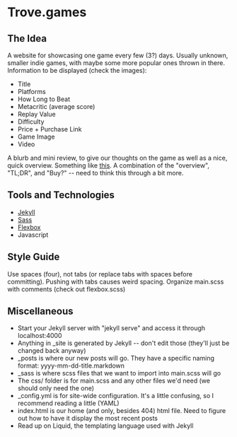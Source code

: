 # Trove.games

## The Idea
A website for showcasing one game every few (3?) days. Usually unknown, smaller indie games, with maybe some more popular ones thrown in there.
Information to be displayed (check the images):
- Title
- Platforms
- How Long to Beat
- Metacritic (average score)
- Replay Value
- Difficulty
- Price + Purchase Link
- Game Image
- Video

A blurb and mini review, to give our thoughts on the game as well as a nice, quick overview. Something like [this](https://www.reddit.com/r/NintendoSwitch/comments/6ofohv/eshop_coverage_72017_ive_played_em/?st=j5exou8i&sh=2cf31268). A combination of the "overview", "TL;DR", and "Buy?" -- need to think this through a bit more.

## Tools and Technologies
- [Jekyll](https://jekyllrb.com/)
- [Sass](http://sass-lang.com/)
- [Flexbox](https://css-tricks.com/snippets/css/a-guide-to-flexbox/)
- Javascript

## Style Guide
Use spaces (four), not tabs (or replace tabs with spaces before committing). Pushing with tabs causes weird spacing.
Organize main.scss with comments (check out flexbox.scss)

## Miscellaneous
- Start your Jekyll server with "jekyll serve" and access it through localhost:4000
- Anything in \_site is generated by Jekyll -- don't edit those (they'll just be changed back anyway)
- \_posts is where our new posts will go. They have a specific naming format: yyyy-mm-dd-title.markdown
- \_sass is where scss files that we want to import into main.scss will go
- The css/ folder is for main.scss and any other files we'd need (we should only need the one)
- \_config.yml is for site-wide configuration. It's a little confusing, so I recommend reading a little (YAML)
- index.html is our home (and only, besides 404) html file. Need to figure out how to have it display the most recent posts
- Read up on Liquid, the templating language used with Jekyll
